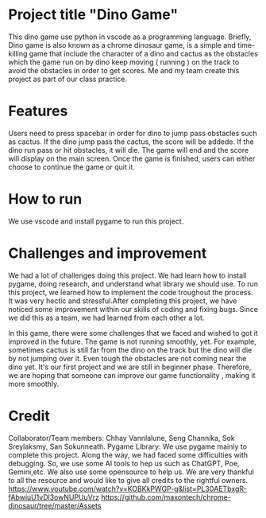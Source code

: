 # Project title "Dino Game"
This dino game use python in vscode as a programming language. Briefly, Dino game is also known as a chrome dinosaur game, is a simple and time-killing game that include the character of a dino and cactus as the obstacles which the game run on by dino keep moving ( running ) on the track to avoid the obstacles in order to get scores. Me and my team create this project as part of our class practice.
# Features
Users need to press spacebar in order for dino to jump pass obstacles such as cactus. If the dino jump pass the cactus, the score will be addede. If the dino run pass or hit obstacles, it will die. The game will end and the score will display on the main screen. Once the game is finished, users can either choose to continue the game or quit it. 
# How to run
We use vscode and install pygame to run this project.
# Challenges and improvement
We had a lot of challenges doing this project. We had learn how to install pygame, doing research, and understand what library we should use. To run this project, we learned how to implement the code troughout the process. It was very hectic and stressful.After completing this project, we have noticed some improvement within our skills of coding and fixing bugs. Since we did this as a team, we had learned from each other a lot.

In this game, there were some challenges that we faced and wished to got it improved in the future. The game is not running smoothly, yet. For example, sometimes cactus is still far from the dino on the track but the dino will die by not jumping over it. Even tough the obstacles are not coming near the dino yet. It's our first project and we are still in beginner phase. Therefore, we are hoping that someone can improve our game functionality , making it more smoothly.
# Credit
Collaborator/Team members: Chhay Vannlalune, Seng Channika, Sok Sreylaksmy, San Sokunneath. 
Pygame Library: We use pygame mainly to complete this project. Along the way, we had faced some difficulties with debugging. So, we use some AI tools to hep us such as ChatGPT, Poe, Gemini,etc. We also use some opensource to help us. We are very thankful to all the resource and would like to give all credits to the rightful owners.
https://www.youtube.com/watch?v=KOBKkPWGP-g&list=PL30AETbxgR-fAbwiuU1vDl3owNUPUuVrz
https://github.com/maxontech/chrome-dinosaur/tree/master/Assets




